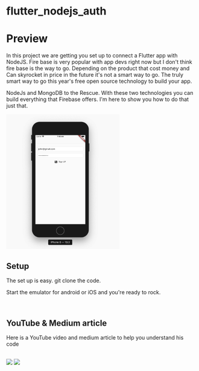# flutter_nodejs_auth

# Preview

In this project we are getting you set up to connect a Flutter app with NodeJS. Fire base is very popular with app devs right now but I don't think fire base is the way to go. Depending on the product that cost money and Can skyrocket in price in the future it's not a smart way to go. The truly smart way to go this year's free open source technology to build your app.

NodeJs and MongoDB to the Rescue. With these two technologies you can build everything that Firebase offers. I'm here to show you how to do that just that.

<img src="img.png" width="300"/>

## Setup

The set up is easy.
git clone the code.

Start the emulator for android or iOS and you're ready to rock.

<br>

## YouTube & Medium article

Here is a YouTube video and medium article to help you understand his code

<footer >
  <p><br>
<a href="https://www.youtube.com/watch?v=I1xA0de4VyU&t=73s"><img src="https://user-images.githubusercontent.com/21117852/85741121-bfaa1a80-b734-11ea-9865-72875c647a62.png" width="55"/></a>
<a href="https://medium.com/@ottokafka/full-stack-flutter-nodejs-authentication-part-1-28261f9e128a"><img src="https://user-images.githubusercontent.com/21117852/85741599-2596a200-b735-11ea-8d42-97d0cb540134.png" width="55"/></a>
</p>
</footer>

